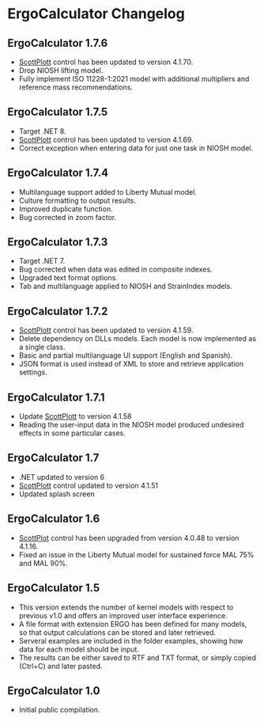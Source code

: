 # ErgoCalculator Changelog

## ErgoCalculator 1.7.6
* [ScottPlott](https://github.com/ScottPlot/ScottPlot) control has been updated to version 4.1.70.
* Drop NIOSH lifting model.
* Fully implement ISO 11228-1:2021 model with additional multipliers and reference mass recommendations.

## ErgoCalculator 1.7.5
* Target .NET 8.
* [ScottPlott](https://github.com/ScottPlot/ScottPlot) control has been updated to version 4.1.69.
* Correct exception when entering data for just one task in NIOSH model.

## ErgoCalculator 1.7.4
* Multilanguage support added to Liberty Mutual model.
* Culture formatting to output results.
* Improved duplicate function.
* Bug corrected in zoom factor.

## ErgoCalculator 1.7.3
* Target .NET 7.
* Bug corrected when data was edited in composite indexes.
* Upgraded text format options.
* Tab and multilanguage applied to NIOSH and StrainIndex models.

## ErgoCalculator 1.7.2
* [ScottPlott](https://github.com/ScottPlot/ScottPlot) control has been updated to version 4.1.59.
* Delete dependency on DLLs models. Each model is now implemented as a single class.
* Basic and partial multilanguage UI support (English and Spanish).
* JSON format is used instead of XML to store and retrieve application settings.

## ErgoCalculator 1.7.1
* Update [ScottPlott](https://github.com/ScottPlot/ScottPlot) to version 4.1.58
* Reading the user-input data in the NIOSH model produced undesired effects in some particular cases.

## ErgoCalculator 1.7
* .NET updated to version 6
* [ScottPlott](https://github.com/ScottPlot/ScottPlot) control updated to version 4.1.51
* Updated splash screen

## ErgoCalculator 1.6
* [ScottPlot](https://github.com/ScottPlot/ScottPlot) control has been upgraded from version 4.0.48 to version 4.1.16.
* Fixed an issue in the Liberty Mutual model for sustained force MAL 75% and MAL 90%.

## ErgoCalculator 1.5
* This version extends the number of kernel models with respect to previous v1.0 and offers an improved user interface experience.
* A file format with extension ERGO has been defined for many models, so that output calculations can be stored and later retrieved.
* Serveral examples are included in the folder examples, showing how data for each model should be input.
* The results can be either saved to RTF and TXT format, or simply copied (Ctrl+C) and later pasted.

## ErgoCalculator 1.0
* Initial public compilation.
